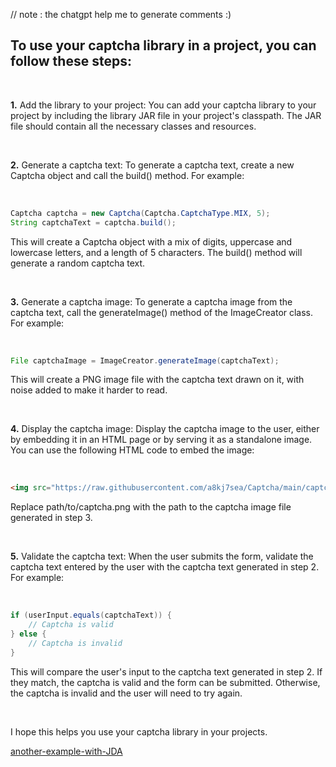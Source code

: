 // note : the chatgpt help me to generate comments :)

## To use your captcha library in a project, you can follow these steps:

<br>

<b>1.</b> Add the library to your project: You can add your captcha library to your project by including the library JAR file in your project's classpath. The JAR file should contain all the necessary classes and resources.

<br>

<b>2.</b> Generate a captcha text: To generate a captcha text, create a new Captcha object and call the build() method. For example:

<br>

```java
Captcha captcha = new Captcha(Captcha.CaptchaType.MIX, 5);
String captchaText = captcha.build();
```
This will create a Captcha object with a mix of digits, uppercase and lowercase letters, and a length of 5 characters. The build() method will generate a random captcha text.

<br>

<b>3.</b> Generate a captcha image: To generate a captcha image from the captcha text, call the generateImage() method of the ImageCreator class. For example:

<br>

```java
File captchaImage = ImageCreator.generateImage(captchaText);
```
This will create a PNG image file with the captcha text drawn on it, with noise added to make it harder to read.

<br>

<b>4.</b> Display the captcha image: Display the captcha image to the user, either by embedding it in an HTML page or by serving it as a standalone image. You can use the following HTML code to embed the image:

<br>

```html
<img src="https://raw.githubusercontent.com/a8kj7sea/Captcha/main/captcha.png" alt="Captcha image">
```
Replace path/to/captcha.png with the path to the captcha image file generated in step 3.

<br>

<b>5.</b> Validate the captcha text: When the user submits the form, validate the captcha text entered by the user with the captcha text generated in step 2. For example:

<br>

```java
if (userInput.equals(captchaText)) {
    // Captcha is valid
} else {
    // Captcha is invalid
}
```
This will compare the user's input to the captcha text generated in step 2. If they match, the captcha is valid and the form can be submitted. Otherwise, the captcha is invalid and the user will need to try again.

<br>

I hope this helps you use your captcha library in your projects.

[another-example-with-JDA](https://github.com/a8kj7sea/Captcha/tree/main/example/src)
